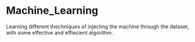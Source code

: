 # Machine_Learning
Learning different thechniques of injecting the machine through the dataset, with some effective and effiecient algorithm.
